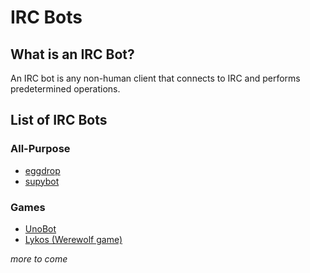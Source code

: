 # IRC Bots
## What is an IRC Bot?
An IRC bot is any non-human client that connects to IRC and performs predetermined operations.

## List of IRC Bots
### All-Purpose

* [eggdrop](/wiki/bot/eggdrop)
* [supybot](/wiki/bot/supybot)

### Games

* [UnoBot](https://github.com/mjsalerno/UnoBot)
* [Lykos (Werewolf game)](https://github.com/lykoss/lykos)

*more to come*